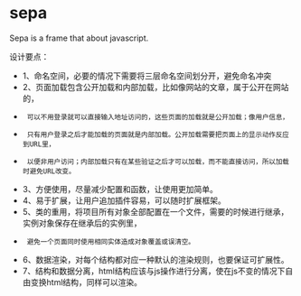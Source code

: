 # sepa
Sepa is a frame that about javascript.

设计要点：
 *  1、命名空间，必要的情况下需要将三层命名空间划分开，避免命名冲突
 *  2、页面加载包含公开加载和内部加载，比如像网站的文章，属于公开在网站的，
 *      可以不用登录就可以直接输入地址访问的，这些页面的加载就是公开加载；像用户信息，
 *      只有用户登录之后才能加载的页面就是内部加载。公开加载需要把页面上的显示动作反应到URL里，
 *      以便非用户访问；内部加载只有在某些验证之后才可以加载，而不能直接访问，所以加载时避免URL改变。
 *  3、方便使用，尽量减少配置和函数，让使用更加简单。
 *  4、易于扩展，让用户追加插件容易，可以随时扩展框架。
 *  5、类的重用，将项目所有对象全部配置在一个文件，需要的时候进行继承，实例对象保存在继承后的实例里，
 *      避免一个页面同时使用相同实体造成对象覆盖或误清空。
 *  6、数据渲染，对每个结构都对应一种默认的渲染规则，也要保证可扩展性。
 *  7、结构和数据分离，html结构应该与js操作进行分离，使在js不变的情况下自由变换html结构，同样可以渲染。
